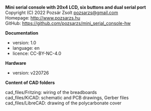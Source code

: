**Mini serial console with 20x4 LCD, six buttons and dual serial port**  
Copyright (C) 2022 Pozsár Zsolt <pozsarzs@gmail.com>  
Homepage: <http://www.pozsarzs.hu>  
GitHub: <https://github.com/pozsarzs/mini_serial_console-hw>

**Documentation**

- version:             1.0
- language:            en
- licence:             CC-BY-NC-4.0

**Hardware**

 - version:            v220726

**Content of CAD folders**

cad_files/Fritzing:      wiring of the breadboards  
cad_files/KiCAD:         schematic and PCB drawings, Gerber files  
cad_files/LibreCAD:      drawing of the polycarbonate cover  
